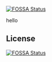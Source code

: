 [![FOSSA Status](https://app.fossa.com/api/projects/git%2Bgithub.com%2Fgoudaxu%2Fgoudaxu.github.io.svg?type=shield)](https://app.fossa.com/projects/git%2Bgithub.com%2Fgoudaxu%2Fgoudaxu.github.io?ref=badge_shield)

hello


## License
[![FOSSA Status](https://app.fossa.com/api/projects/git%2Bgithub.com%2Fgoudaxu%2Fgoudaxu.github.io.svg?type=large)](https://app.fossa.com/projects/git%2Bgithub.com%2Fgoudaxu%2Fgoudaxu.github.io?ref=badge_large)